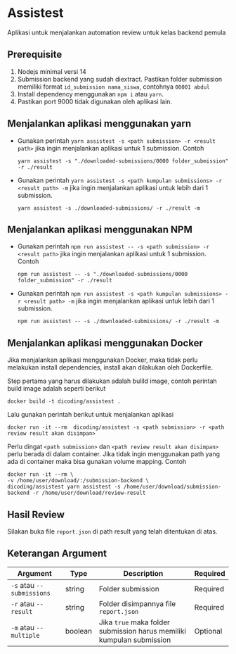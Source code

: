 # Assistest

Aplikasi untuk menjalankan automation review untuk kelas backend pemula

## Prerequisite

1. Nodejs minimal versi 14
2. Submission backend yang sudah diextract. Pastikan folder submission memiliki format `id_submission nama_siswa`,
   contohnya `00001 abdul`
3. Install dependency menggunakan `npm i` atau `yarn`.
4. Pastikan port 9000 tidak digunakan oleh aplikasi lain.

## Menjalankan aplikasi menggunakan yarn

- Gunakan perintah `yarn assistest -s <path submission> -r <result path>` jika ingin menjalankan aplikasi untuk 1
  submission. Contoh
  ```
  yarn assistest -s "./downloaded-submissions/0000 folder_submission" -r ./result
  ```

- Gunakan perintah `yarn assistest -s <path kumpulan submissions> -r <result path> -m` jika ingin menjalankan aplikasi
  untuk lebih dari 1 submission.
  ```
  yarn assistest -s ./downloaded-submissions/ -r ./result -m
  ```

## Menjalankan aplikasi menggunakan NPM

- Gunakan perintah `npm run assistest -- -s <path submission> -r <result path>` jika ingin menjalankan aplikasi untuk 1
  submission. Contoh
  ```
  npm run assistest -- -s "./downloaded-submissions/0000 folder_submission" -r ./result
  ```

- Gunakan perintah `npm run assistest -s <path kumpulan submissions> -r <result path> -m` jika ingin menjalankan
  aplikasi untuk lebih dari 1 submission.
  ```
  npm run assistest -- -s ./downloaded-submissions/ -r ./result -m
  ```
## Menjalankan aplikasi menggunakan Docker
Jika menjalankan aplikasi menggunakan Docker, maka tidak perlu melakukan install dependencies, install akan dilakukan oleh Dockerfile.


Step pertama yang harus dilakukan adalah bulild image, contoh perintah build image adalah seperti berikut
```
docker build -t dicoding/assistest .
```
Lalu gunakan perintah berikut untuk menjalankan aplikasi
```
docker run -it --rm  dicoding/assistest -s <path submission> -r <path review result akan disimpan>
```
Perlu dingat `<path submission>` dan  `<path review result akan disimpan>` perlu berada di dalam container. 
Jika tidak ingin menggunakan path yang ada di container maka bisa gunakan volume mapping. Contoh
``` 
docker run -it --rm \                                                    
-v /home/user/download/:/submission-backend \
dicoding/assistest yarn assistest -s /home/user/download/submission-backend -r /home/user/download/review-result
```

## Hasil Review

Silakan buka file `report.json` di path result yang telah ditentukan di atas.

## Keterangan Argument

| Argument                  | Type    | Description                                                           | Required |
|---------------------------|---------|-----------------------------------------------------------------------|----------|
| `-s` atau `--submissions` | string  | Folder submission                                                     | Required |
| `-r` atau `--result`      | string  | Folder disimpannya file `report.json`                                 | Required |
| `-m` atau `--multiple`    | boolean | Jika `true` maka folder submission harus memiliki kumpulan submission | Optional |


